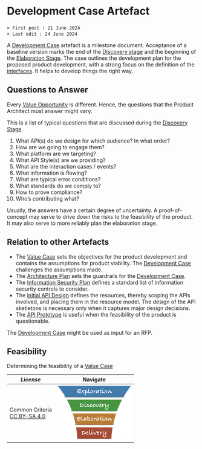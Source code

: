 # Development Case Artefact

```text
> First post : 21 June 2024
> Last edit : 24 June 2024
```

A [Development Case][self] artefact is a milestone document. Acceptance of a baseline version marks the end of the [Discovery stage][disc] and the beginning of the [Elaboration Stage](/LeanUP/Stages/elaboration.md). The case outlines the development plan for the proposed product development, with a strong focus on the definition of the [interfaces](/LeanUP/api.md). It helps to develop things the right way.

## Questions to Answer

Every [Value Opportunity][oppo] is different. Hence, the questions that the Product Architect must answer might vary.

This is a list of typical questions that are discussed during the [Discovery Stage][disc]

1. What API(s) do we design for which audience? In what order?
2. How are we going to engage them?
3. What platform are we targeting?
4. What API Style(s) are we providing?
5. What are the interaction cases / events?
6. What information is flowing?
7. What are typical error conditions?
8. What standards do we comply to?
9. How to prove compliance?
10. Who’s contributing what?

Usually, the answers have a certain degree of uncertainty. A proof-of-concept may serve to drive down the risks to the feasibility of the product. It may also serve to more reliably plan the elaboration stage.

## Relation to other Artefacts

- The [Value Case](/LeanUP/Artefacts/val-case.md) sets the objectives for the product development and contains the assumptions for product viability. The [Development Case][self] challenges the assumptions made.
- The [Architecture Plan](/LeanUP/Artefacts/arch-plan.md) sets the guardrails for the [Development Case][self].
- The [Information Security Plan](/LeanUP/Artefacts/sec-plan) defines a standard list of information security controls to consider.
- The [initial API Design](/LeanUP/Artefacts/api-design.md) defines the resources, thereby scoping the APIs involved, and placing them in the resource model. The design of the API sketletons is necessary only when it captures major design decisions.
- The [API Prototype](/LeanUP/Artefacts/pro-review.md) is useful when the feasibility of the product is questionable.

The [Development Case][self] might be used as input for an RFP.

## Feasibility

Determining the feasibility of a [Value Case](/LeanUP/)

| *License* | Navigate |
| - | - |
|Common Criteria</BR>[CC BY-SA 4.0](https://creativecommons.org/licenses/by-sa/4.0/deed.en) | [![LeanUP Logo](/LeanUP/Images/leanupLogo-s.png)](/LeanUP/Artefacts/overview.md) |

[oppo]: /LeanUP/Artefacts/val-oppo.md
[disc]: /LeanUP/Stages/discovery.md
[self]: /LeanUP/Artefacts/dev-case.md
